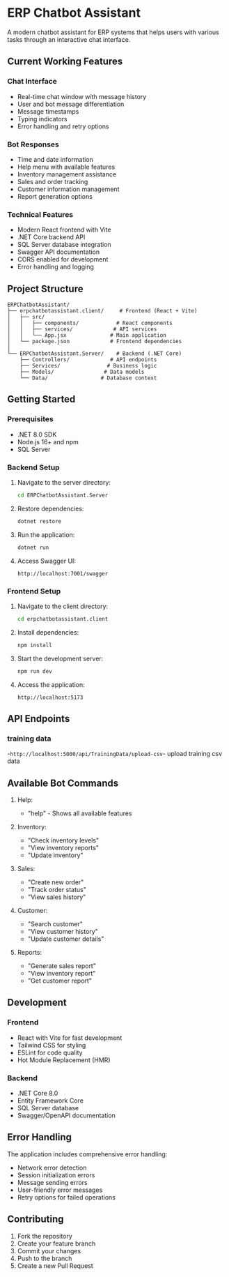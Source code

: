 # ERP Chatbot Assistant

A modern chatbot assistant for ERP systems that helps users with various tasks through an interactive chat interface.

## Current Working Features

### Chat Interface
- Real-time chat window with message history
- User and bot message differentiation
- Message timestamps
- Typing indicators
- Error handling and retry options

### Bot Responses
- Time and date information
- Help menu with available features
- Inventory management assistance
- Sales and order tracking
- Customer information management
- Report generation options

### Technical Features
- Modern React frontend with Vite
- .NET Core backend API
- SQL Server database integration
- Swagger API documentation
- CORS enabled for development
- Error handling and logging

## Project Structure

```
ERPChatbotAssistant/
├── erpchatbotassistant.client/     # Frontend (React + Vite)
│   ├── src/
│   │   ├── components/            # React components
│   │   ├── services/             # API services
│   │   └── App.jsx              # Main application
│   └── package.json             # Frontend dependencies
│
└── ERPChatbotAssistant.Server/    # Backend (.NET Core)
    ├── Controllers/             # API endpoints
    ├── Services/               # Business logic
    ├── Models/                # Data models
    └── Data/                 # Database context
```

## Getting Started

### Prerequisites
- .NET 8.0 SDK
- Node.js 16+ and npm
- SQL Server

### Backend Setup
1. Navigate to the server directory:
   ```bash
   cd ERPChatbotAssistant.Server
   ```

2. Restore dependencies:
   ```bash
   dotnet restore
   ```

3. Run the application:
   ```bash
   dotnet run
   ```

4. Access Swagger UI:
   ```
   http://localhost:7001/swagger
   ```

### Frontend Setup
1. Navigate to the client directory:
   ```bash
   cd erpchatbotassistant.client
   ```

2. Install dependencies:
   ```bash
   npm install
   ```

3. Start the development server:
   ```bash
   npm run dev
   ```

4. Access the application:
   ```
   http://localhost:5173
   ```

## API Endpoints

### training data
-`http://localhost:5000/api/TrainingData/upload-csv`- upload training csv data

## Available Bot Commands

1. Help:
   - "help" - Shows all available features

2. Inventory:
   - "Check inventory levels"
   - "View inventory reports"
   - "Update inventory"

3. Sales:
   - "Create new order"
   - "Track order status"
   - "View sales history"

4. Customer:
   - "Search customer"
   - "View customer history"
   - "Update customer details"

5. Reports:
   - "Generate sales report"
   - "View inventory report"
   - "Get customer report"

## Development

### Frontend
- React with Vite for fast development
- Tailwind CSS for styling
- ESLint for code quality
- Hot Module Replacement (HMR)

### Backend
- .NET Core 8.0
- Entity Framework Core
- SQL Server database
- Swagger/OpenAPI documentation

## Error Handling

The application includes comprehensive error handling:
- Network error detection
- Session initialization errors
- Message sending errors
- User-friendly error messages
- Retry options for failed operations

## Contributing

1. Fork the repository
2. Create your feature branch
3. Commit your changes
4. Push to the branch
5. Create a new Pull Request